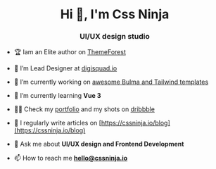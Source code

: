 <h1 align="center">Hi 👋, I'm Css Ninja</h1>
<h3 align="center">UI/UX design studio</h3>

- 🏆 Iam an Elite author on [ThemeForest](https://themeforest.net/user/cssninjastudio/portfolio)

- 🍪 I’m Lead Designer at [digisquad.io](https://digisquad.io/en/)

- 🔭 I’m currently working on [awesome Bulma and Tailwind templates](https://cssninja.io/category/all)

- 🌱 I’m currently learning **Vue 3**

- 👨‍💻 Check my [portfolio](https://cssninja.io/portfolio) and my shots on [dribbble](https://dribbble.com/playbook)

- 📝 I regularly write articles on [https://cssninja.io/blog](https://cssninja.io/blog)

- 💬 Ask me about **UI/UX design and Frontend Development**

- 📫 How to reach me **hello@cssninja.io**

